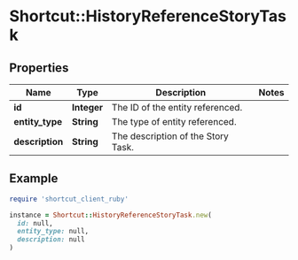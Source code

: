 # Shortcut::HistoryReferenceStoryTask

## Properties

| Name | Type | Description | Notes |
| ---- | ---- | ----------- | ----- |
| **id** | **Integer** | The ID of the entity referenced. |  |
| **entity_type** | **String** | The type of entity referenced. |  |
| **description** | **String** | The description of the Story Task. |  |

## Example

```ruby
require 'shortcut_client_ruby'

instance = Shortcut::HistoryReferenceStoryTask.new(
  id: null,
  entity_type: null,
  description: null
)
```

